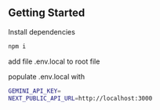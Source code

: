 ## Getting Started

Install dependencies

```bash
npm i
```

add file .env.local to root file

populate .env.local with

```bash
GEMINI_API_KEY=
NEXT_PUBLIC_API_URL=http://localhost:3000
```
